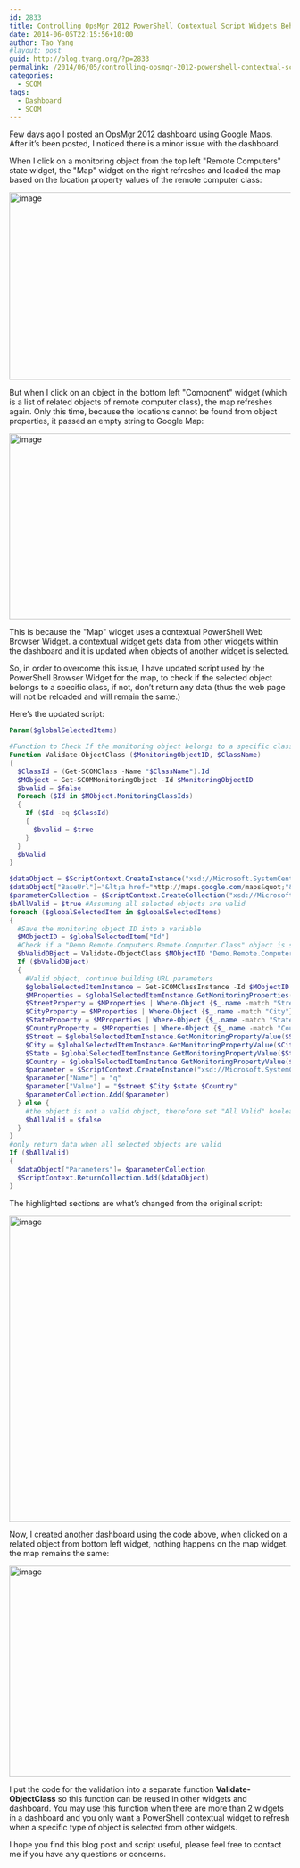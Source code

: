 ```yaml
---
id: 2833
title: Controlling OpsMgr 2012 PowerShell Contextual Script Widgets Behaviour
date: 2014-06-05T22:15:56+10:00
author: Tao Yang
#layout: post
guid: http://blog.tyang.org/?p=2833
permalink: /2014/06/05/controlling-opsmgr-2012-powershell-contextual-script-widgets-behaviour/
categories:
  - SCOM
tags:
  - Dashboard
  - SCOM
---
```

Few days ago I posted an <a href="http://blog.tyang.org/2014/05/24/opsmgr-dashboard-fun-google-maps/">OpsMgr 2012 dashboard using Google Maps</a>. After it’s been posted, I noticed there is a minor issue with the dashboard.

When I click on a monitoring object from the top left "Remote Computers" state widget, the "Map" widget on the right refreshes and loaded the map based on the location property values of the remote computer class:

<a href="http://blog.tyang.org/wp-content/uploads/2014/06/image.png"><img style="display: inline; border: 0px;" title="image" src="http://blog.tyang.org/wp-content/uploads/2014/06/image_thumb.png" alt="image" width="562" height="336" border="0" /></a>

But when I click on an object in the bottom left "Component" widget (which is a list of related objects of remote computer class), the map refreshes again. Only this time, because the locations cannot be found from object properties, it passed an empty string to Google Map:

<a href="http://blog.tyang.org/wp-content/uploads/2014/06/image1.png"><img style="display: inline; border: 0px;" title="image" src="http://blog.tyang.org/wp-content/uploads/2014/06/image_thumb1.png" alt="image" width="556" height="333" border="0" /></a>

This is because the "Map" widget uses a contextual PowerShell Web Browser Widget. a contextual widget gets data from other widgets within the dashboard and it is updated when objects of another widget is selected.

So, in order to overcome this issue, I have updated script used by the PowerShell Browser Widget for the map, to check if the selected object belongs to a specific class, if not, don’t return any data (thus the web page will not be reloaded and will remain the same.)

Here’s the updated script:

```powershell
Param($globalSelectedItems)

#Function to Check If the monitoring object belongs to a specific class
Function Validate-ObjectClass ($MonitoringObjectID, $ClassName)
{
  $ClassId = (Get-SCOMClass -Name "$ClassName").Id
  $MObject = Get-SCOMMonitoringObject -Id $MonitoringObjectID
  $bvalid = $false
  Foreach ($Id in $MObject.MonitoringClassIds)
  {
    If ($Id -eq $ClassId)
    {
      $bvalid = $true
    }
  }
  $bValid
}

$dataObject = $ScriptContext.CreateInstance("xsd://Microsoft.SystemCenter.Visualization.Component.Library!Microsoft.SystemCenter.Visualization.Component.Library.WebBrowser.Schema/Request")
$dataObject["BaseUrl"]="&lt;a href="http://maps.google.com/maps&quot;"&gt;http://maps.google.com/maps"&lt;/a&gt;
$parameterCollection = $ScriptContext.CreateCollection("xsd://Microsoft.SystemCenter.Visualization.Component.Library!Microsoft.SystemCenter.Visualization.Component.Library.WebBrowser.Schema/UrlParameter[]")
$bAllValid = $true #Assuming all selected objects are valid
foreach ($globalSelectedItem in $globalSelectedItems)
{
  #Save the monitoring object ID into a variable
  $MObjectID = $globalSelectedItem["Id"]
  #Check if a "Demo.Remote.Computers.Remote.Computer.Class" object is selected
  $bValidOBject = Validate-ObjectClass $MObjectID "Demo.Remote.Computers.Remote.Computer.Class"
  If ($bValidOBject)
  {
    #Valid object, continue building URL parameters
    $globalSelectedItemInstance = Get-SCOMClassInstance -Id $MObjectID
    $MProperties = $globalSelectedItemInstance.GetMonitoringProperties()
    $StreetProperty = $MProperties | Where-Object {$_.name -match "Street"}
    $CityProperty = $MProperties | Where-Object {$_.name -match "City"}
    $StateProperty = $MProperties | Where-Object {$_.name -match "State"}
    $CountryProperty = $MProperties | Where-Object {$_.name -match "Country"}
    $Street = $globalSelectedItemInstance.GetMonitoringPropertyValue($StreetProperty)
    $City = $globalSelectedItemInstance.GetMonitoringPropertyValue($CityProperty)
    $State = $globalSelectedItemInstance.GetMonitoringPropertyValue($StateProperty)
    $Country = $globalSelectedItemInstance.GetMonitoringPropertyValue($CountryProperty)
    $parameter = $ScriptContext.CreateInstance("xsd://Microsoft.SystemCenter.Visualization.Component.Library!Microsoft.SystemCenter.Visualization.Component.Library.WebBrowser.Schema/UrlParameter")
    $parameter["Name"] = "q"
    $parameter["Value"] = "$street $City $state $Country"
    $parameterCollection.Add($parameter)
  } else {
    #the object is not a valid object, therefore set "All Valid" boolean variable to false
    $bAllValid = $false
  }
}
#only return data when all selected objects are valid
If ($bAllValid)
{
  $dataObject["Parameters"]= $parameterCollection
  $ScriptContext.ReturnCollection.Add($dataObject)
}
```

The highlighted sections are what’s changed from the original script:

<a href="http://blog.tyang.org/wp-content/uploads/2014/06/image2.png"><img style="display: inline; border: 0px;" title="image" src="http://blog.tyang.org/wp-content/uploads/2014/06/image_thumb2.png" alt="image" width="580" height="548" border="0" /></a>

Now, I created another dashboard using the code above, when clicked on a related object from bottom left widget, nothing happens on the map widget. the map remains the same:

<a href="http://blog.tyang.org/wp-content/uploads/2014/06/image3.png"><img style="display: inline; border: 0px;" title="image" src="http://blog.tyang.org/wp-content/uploads/2014/06/image_thumb3.png" alt="image" width="580" height="378" border="0" /></a>

I put the code for the validation into a separate function <strong>Validate-ObjectClass</strong> so this function can be reused in other widgets and dashboard. You may use this function when there are more than 2 widgets in a dashboard and you only want a PowerShell contextual widget to refresh when a specific type of object is selected from other widgets.

I hope you find this blog post and script useful, please feel free to contact me if you have any questions or concerns.